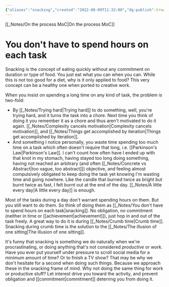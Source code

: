 ```yaml
---
{"aliases":"snacking","created":"2022-08-09T11:32:00","dg-publish":true,"dg-path":"You don't have to spend hours on each task.md","permalink":"/you-don-t-have-to-spend-hours-on-each-task/","dgPassFrontmatter":true,"updated":"2024-12-22T16:24:14.284+01:00"}
---
```


[[_Notes/On the process MoC\|On the process MoC]]
# You don't have to spend hours on each task
Snacking is the concept of eating quickly without any commitment on duration or type of food. You just eat what you can when you can.
While this is not too good for a diet, why is it only applied to food? This very concept can be a healthy one when ported to creative work.

When you insist on spending a long time on any kind of task, the problem is two-fold:
- By [[_Notes/Trying hard\|Trying hard]] to do something, well, you're trying hard, and it turns the task into a chore. Next time you think of doing it you remember it as a chore and thus aren't motivated to do it again. [[_Notes/Complexity cancels motivation\|Complexity cancels motivation]], and [[_Notes/Things get accomplished by iteration\|Things get accomplished by iteration]].
- And something I notice personally, you waste time spending too much time on a task which often doesn't require that long, i.e. [[Parkinson's Law\|Parkinson's Law]]. I can't count how often have I ended up with that knot in my stomach, having stayed too long doing something, having not reached an arbitrary (and often [[_Notes/Concrete vs Abstract\|too vague, too abstract]]) objective, and feeling almost compulsively obligated to keep doing the task yet knowing I'm wasting time and going nowhere. Like the candle that burned twice as bright but burnt twice as fast, I felt burnt out at the end of the day.  [[_Notes/A little every day\|A little every day]] is enough.

Most of the tasks during a day don't warrant spending hours on them. But you still want to do them. So think of doing them as [[_Notes/You don't have to spend hours on each task\|snacking]]. No obligation, no commitment (neither in time or [[achievement\|achievement]]), just hop in and out of the task freely. A great way to do it is during [[_Notes/Crumb time\|Crumb time]]. 
Snacking during crumb time is the solution to the [[_Notes/The illusion of one sitting\|The illusion of one sitting]].

It's funny that snacking is something we do naturally when we're procrastinating, or doing anything that's not considered *productive* or *work*. Have you ever put yourself under pressure to scroll social media for a minimum amount of time? Or to finish a TV show? That may be why we don't hesitate for a second when doing such things. Because we approach these in the snacking frame of mind. Why not doing the same thing for work or productive stuff? Let interest drive you toward the activity, and prevent obligation and [[commitment\|commitment]] deterring you from doing it.